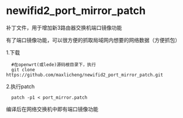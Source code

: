 # newifid2_port_mirror_patch

补丁文件，用于增加新3路由器交换机端口镜像功能

有了端口镜像功能，可以很方便的抓取局域网内想要的网络数据（方便抓包）

1.下载
```Barsh
  #在openwrt(或lede)源码根目录下，执行
  git clone https://github.com/maxlicheng/newifid2_port_mirror_patch.git
```

2.执行patch
```Barsh
  patch -p1 < port_mirror.patch
```

编译后在网络交换机中即有端口镜像功能


